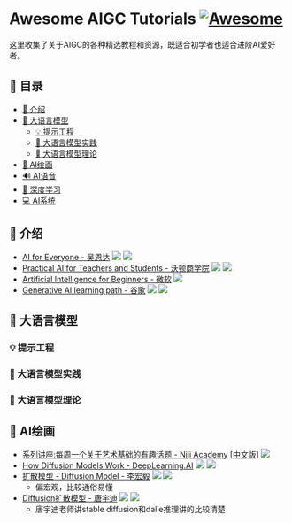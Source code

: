# Awesome AIGC Tutorials [![Awesome](https://camo.githubusercontent.com/64f8905651212a80869afbecbf0a9c52a5d1e70beab750dea40a994fa9a9f3c6/68747470733a2f2f617765736f6d652e72652f62616467652e737667)](https://github.com/luban-agi/awesome-aigc-tutorials) 
这里收集了关于AIGC的各种精选教程和资源，既适合初学者也适合进阶AI爱好者。
## 📜 目录
- [👋 介绍](#-介绍)
- [💬 大语言模型](#-大语言模型)
  - [💡 提示工程](#-提示工程)
  - [🔧 大语言模型实践](#-大语言模型实践)
  - [🔬 大语言模型理论](#-大语言模型理论)
- [🎨 AI绘画](#-ai绘画)
- [🔊 AI语音](#-ai语音)
- [🧠 深度学习](#-深度学习)
- [💻 AI系统](#-ai系统)

## 👋 介绍
- [AI for Everyone - 吴恩达](https://www.deeplearning.ai/courses/ai-for-everyone/) ![](https://img.shields.io/badge/Level-简单-green) ![](https://img.shields.io/badge/视频-blue)
- [Practical AI for Teachers and Students - 沃顿商学院](https://www.youtube.com/playlist?list=PLwRdpYzPkkn302_rL5RrXvQE8j0jLP02j) ![](https://img.shields.io/badge/Level-简单-green) ![](https://img.shields.io/badge/视频-blue)
- [Artificial Intelligence for Beginners - 微软](https://microsoft.github.io/AI-For-Beginners/) ![](https://img.shields.io/badge/Level-中等-yellow)
- [Generative AI learning path - 谷歌](https://www.cloudskillsboost.google/journeys/118) ![](https://img.shields.io/badge/Level-中等-yellow) ![](https://img.shields.io/badge/视频-blue)

## 💬 大语言模型

### 💡 提示工程

### 🔧 大语言模型实践

### 🔬 大语言模型理论

## 🎨 AI绘画
- [系列讲座:每周一个关于艺术基础的有趣话题 - Niji Academy](https://www.niji.academy/work/lecture) [[中文版]](https://mp.weixin.qq.com/s/CxEv5NQF_wzAtqXnuNbKog) ![](https://img.shields.io/badge/Level-Easy-green)
- [How Diffusion Models Work - DeepLearning.AI](https://www.deeplearning.ai/short-courses/how-diffusion-models-work/) ![](https://img.shields.io/badge/Level-Medium-yellow) ![](https://img.shields.io/badge/Video-blue)
- [扩散模型 - Diffusion Model - 李宏毅](https://www.bilibili.com/video/BV14c411J7f2/?vd_source=a4218e1e16a294070cadf4eefa94fa32) ![](https://img.shields.io/badge/Level-中等-green) ![](https://img.shields.io/badge/视频-blue)
  - 偏宏观，比较通俗易懂 
- [Diffusion扩散模型 - 唐宇迪](https://www.bilibili.com/video/BV1Re4y1s7uV/?p=1&vd_source=a4218e1e16a294070cadf4eefa94fa32) ![](https://img.shields.io/badge/Level-中等-green) ![](https://img.shields.io/badge/视频-blue)
  - 唐宇迪老师讲stable diffusion和dalle推理讲的比较清楚
